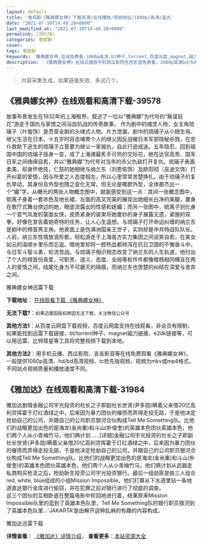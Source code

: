 ```yaml
---
layout: default
title: '电视剧《雅典娜女神》下载资源/在线播放/视频地址/1080p/高清/蓝光'
date: "2021-07-10T14:40:28+0800"
last_modified_at: "2021-07-10T14:40:28+0800"
permalink: /39578/
categories: 电视剧
cover:
tags: 电视剧
keywords: '雅典娜女神,在线免费看,1080p高清,bt种子,torrent,百度云盘,magnet,磁力链,迅雷下载资源'
description: '《雅典娜女神》在线云播放手机西瓜影院吉吉影音免费看，1080p高清bd/hd未删减完整版和tc抢先枪版，mkv/mp4格式，附带bt/torrent种子、magnet/磁力链、百度云盘、网盘资源迅雷下载链接'
---
```


>内容采集生成，如果链接失效，多试几个。


## 《雅典娜女神》在线观看和高清下载-39578

故事布景发生在1932年的上海租界，叙述了一位以“雅典娜&rdquo;为代号的“叛谍狂花”游走于国仇与家恨之间浴血抗战的传奇故事。 作为剧中的魂灵人物，女主角琉璃子（叶璇饰）是贯穿全剧的头绪式人物。片方泄漏，剧中的琉璃子从小随生母、继父生活在日本，十五岁时目击哺育个人的继父因反战被日本军部隐秘杀戮，在忠仆救助下逃生的琉璃子立誓要为继父一家报仇，自此行迹成迷。五年隐忍，回到祖国中国的琉璃子摇身一变，成了上海滩最炙手可热的交际花，她在达官高贵、国军日军之间络绎自若，并以“雅典娜&rdquo;为代号对当年的杀父仇敌打开复仇。琉璃子表面柔美，却身怀绝技，仁慈的她相继与纳兰东（刘恩佑饰）及欧阳彻（巫迪文饰）打开纠葛的爱情，因与所爱之人态度相左，所以心里常常苦楚挣扎。由于琉璃子的复仇举动，其身份及外型也随之变化无常，但无论是哪款外型，全体都杰出一个&ldquo;媚&rdquo;字。从曝光的两张人物概念图中，就能感受到这一点：其间一张概念图中，硫离子身着一套赤色及地长裙，左面的高叉完美的展现出她细长白净的美腿，置身在歌厅式舞台傍边的她，眼底流露出的性感和妩媚；而另一张图中，硫离子则化身一个意气风发的蒙面女侠，皮质紧身的装束将她曼妙的身子展露无遗，紧握的双拳，好像在宣告着她奇特的任务，让人心生遥想。与琉璃子打开命运纠缠的纳兰东是剧中的榜首男主角。他表面上是伪满洲国亲王世子，实则却是中共特战队队长。人前，纳兰东性情放浪形骸，轻松游走于上海各方实力集团之间谈笑自若，在美女如云的温顺乡里乐而忘返。暗地里却将一腔热血都倾泻在抗日卫国的不懈奋斗中，与日军斗智斗勇，轮流苦战。与琉璃子相识相恋改变了纳兰东的人生轨道，他付出了个人的榜首份真爱，可职责、道义、态度、全局等桩件件都像桎梏相同横亘在两人的爱情之间，结尾化身为不可磨灭的隔膜，而纳兰东也苦楚的纠结在深爱与舍弃之间。</p>


雅典娜女神迅雷下载

**下载地址**： [在线观看下载 《雅典娜女神》](https://www.993dy.com//vod-detail-id-12730.html) 


**无法下载?**：`如果迅雷因版权原因无法下载，关注微信公众号 `

**其他方法1**：从百度云网盘下载视频，百度云网盘支持在线观看，非会员有限制，如果能找到迅雷下载链接、bt/torrent种子、magnet磁力链接、e2dk链接等，可以用迅雷、比特彗星等工具将完整视频下载到本地。

**其他方法2**：用手机云播、西瓜影院、吉吉影音等在线免费观看《雅典娜女神》，一般提供1080p高清、hd/bd高清视频、tc抢先版视频，视频为mkv或mp4格式，不同站点视频质量和播放速度不同。


## 《雅加达》在线观看和高清下载-31984

雅加达剧情金融公司宇光投资的社长之子即副社长世贤(尹多勋)瞒着父亲借20亿高利贷挥霍于灯红酒绿之中，后来因为暴力团伙的催债而弄得走投无路，于是他决定抢劫自己的公司，并跟自己的公司职员银河合伙构成Tell Me Something队。比他们的战略更加出色的是海龙(金尚重)和斗山(朴俊奎)的英雄本色团伙英雄本色，他们两个人从小青梅竹马，他们俩计划......[详细]金融公司宇光投资的社长之子即副社长世贤(尹多勋)瞒着父亲借20亿高利贷挥霍于灯红酒绿之中，后来因为暴力团伙的催债而弄得走投无路，于是他决定抢劫自己的公司，并跟自己的公司职员银河合伙构成Tell Me Something队。比他们的战略更加出色的是海龙(金尚重)和斗山(朴俊奎)的英雄本色团伙英雄本色，他们两个人从小青梅竹马，他们俩计划从武器走私商购买枪支之后，抢劫新生投资公司宇光投资银行。最后一组劫匪是由三人组合red, white, blue组成的小组Mission Impossible，他们打算从下水道里钻一条地道直达银行金库进行偷窃，并在犯罪之前对银行进行了彻底的调查。<br />这三个团伙的互相卧底在整篇电影中轮回地进行着，结果原来Mission Impossible队里的蓝到了英雄本色队里，Tell Me Something队的银行职员银河到了英雄本色队里...‘JAKARTA’是由解开这种乱麻的有趣的内容构成。<br />


雅加达迅雷下载

**详情查看**： [《雅加达》详情介绍](/movie/31984/)， **查看更多**：[本站资源大全](/movie/t/all/)


